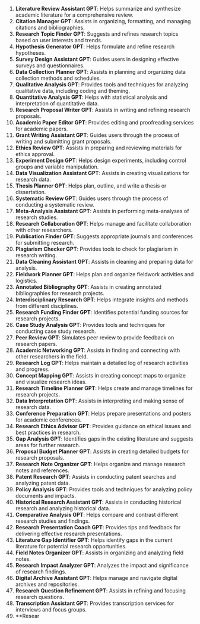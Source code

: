 1. **Literature Review Assistant GPT**: Helps summarize and synthesize academic literature for a comprehensive review.
2. **Citation Manager GPT**: Assists in organizing, formatting, and managing citations and bibliographies.
3. **Research Topic Finder GPT**: Suggests and refines research topics based on user interests and trends.
4. **Hypothesis Generator GPT**: Helps formulate and refine research hypotheses.
5. **Survey Design Assistant GPT**: Guides users in designing effective surveys and questionnaires.
6. **Data Collection Planner GPT**: Assists in planning and organizing data collection methods and schedules.
7. **Qualitative Analysis GPT**: Provides tools and techniques for analyzing qualitative data, including coding and theming.
8. **Quantitative Analysis GPT**: Helps with statistical analysis and interpretation of quantitative data.
9. **Research Proposal Writer GPT**: Assists in writing and refining research proposals.
10. **Academic Paper Editor GPT**: Provides editing and proofreading services for academic papers.
11. **Grant Writing Assistant GPT**: Guides users through the process of writing and submitting grant proposals.
12. **Ethics Review GPT**: Assists in preparing and reviewing materials for ethics approval.
13. **Experiment Design GPT**: Helps design experiments, including control groups and variable manipulation.
14. **Data Visualization Assistant GPT**: Assists in creating visualizations for research data.
15. **Thesis Planner GPT**: Helps plan, outline, and write a thesis or dissertation.
16. **Systematic Review GPT**: Guides users through the process of conducting a systematic review.
17. **Meta-Analysis Assistant GPT**: Assists in performing meta-analyses of research studies.
18. **Research Collaboration GPT**: Helps manage and facilitate collaboration with other researchers.
19. **Publication Finder GPT**: Suggests appropriate journals and conferences for submitting research.
20. **Plagiarism Checker GPT**: Provides tools to check for plagiarism in research writing.
21. **Data Cleaning Assistant GPT**: Assists in cleaning and preparing data for analysis.
22. **Fieldwork Planner GPT**: Helps plan and organize fieldwork activities and logistics.
23. **Annotated Bibliography GPT**: Assists in creating annotated bibliographies for research projects.
24. **Interdisciplinary Research GPT**: Helps integrate insights and methods from different disciplines.
25. **Research Funding Finder GPT**: Identifies potential funding sources for research projects.
26. **Case Study Analysis GPT**: Provides tools and techniques for conducting case study research.
27. **Peer Review GPT**: Simulates peer review to provide feedback on research papers.
28. **Academic Networking GPT**: Assists in finding and connecting with other researchers in the field.
29. **Research Log GPT**: Helps maintain a detailed log of research activities and progress.
30. **Concept Mapping GPT**: Assists in creating concept maps to organize and visualize research ideas.
31. **Research Timeline Planner GPT**: Helps create and manage timelines for research projects.
32. **Data Interpretation GPT**: Assists in interpreting and making sense of research data.
33. **Conference Preparation GPT**: Helps prepare presentations and posters for academic conferences.
34. **Research Ethics Advisor GPT**: Provides guidance on ethical issues and best practices in research.
35. **Gap Analysis GPT**: Identifies gaps in the existing literature and suggests areas for further research.
36. **Proposal Budget Planner GPT**: Assists in creating detailed budgets for research proposals.
37. **Research Note Organizer GPT**: Helps organize and manage research notes and references.
38. **Patent Research GPT**: Assists in conducting patent searches and analyzing patent data.
39. **Policy Analysis GPT**: Provides tools and techniques for analyzing policy documents and impacts.
40. **Historical Research Assistant GPT**: Assists in conducting historical research and analyzing historical data.
41. **Comparative Analysis GPT**: Helps compare and contrast different research studies and findings.
42. **Research Presentation Coach GPT**: Provides tips and feedback for delivering effective research presentations.
43. **Literature Gap Identifier GPT**: Helps identify gaps in the current literature for potential research opportunities.
44. **Field Notes Organizer GPT**: Assists in organizing and analyzing field notes.
45. **Research Impact Analyzer GPT**: Analyzes the impact and significance of research findings.
46. **Digital Archive Assistant GPT**: Helps manage and navigate digital archives and repositories.
47. **Research Question Refinement GPT**: Assists in refining and focusing research questions.
48. **Transcription Assistant GPT**: Provides transcription services for interviews and focus groups.
49. **Resear
